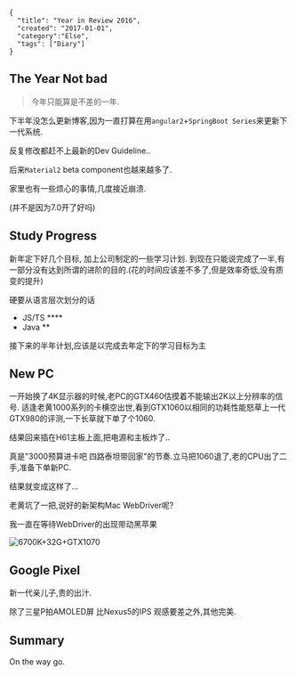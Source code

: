 ```metadata
{
  "title": "Year in Review 2016",
  "created": "2017-01-01",
  "category":"Else",
  "tags": ["Diary"]
}
```

## The Year Not bad

> 今年只能算是不差的一年.

下半年没怎么更新博客,因为一直打算在用`angular2`+`SpringBoot Series`来更新下一代系统.

反复修改都赶不上最新的Dev Guideline..

后来`Material2` beta component也越来越多了.

家里也有一些烦心的事情,几度接近崩溃.

(并不是因为7.0开了好吗)

## Study Progress
新年定下好几个目标,
加上公司制定的一些学习计划.
到现在只能说完成了一半,有一部分没有达到所谓的进阶的目的.(花的时间应该差不多了,但是效率奇低,没有质变的提升)

硬要从语言层次划分的话
* JS/TS \*\*\*\*
* Java \*\*

接下来的半年计划,应该是以完成去年定下的学习目标为主

## New PC 
一开始换了4K显示器的时候,老PC的GTX460估摸着不能输出2K以上分辨率的信号.
适逢老黄1000系列的卡横空出世,看到GTX1060以相同的功耗性能怒草上一代GTX980的评测,一下长草就下单了个1060.

结果回来插在H61主板上面,把电源和主板炸了..

真是"3000预算进卡吧 四路泰坦带回家"的节奏.立马把1060退了,老的CPU出了二手,准备下单新PC.

结果就变成这样了...

老黄坑了一把,说好的新架构Mac WebDriver呢?

我一直在等待WebDriver的出现带动黑苹果


![6700K+32G+GTX1070](https://wx2.sinaimg.cn/large/7755dd69gy1fceizh66juj215u16m79s.jpg)


## Google Pixel

新一代亲儿子,贵的出汁.

除了三星P拍AMOLED屏 比Nexus5的IPS 观感要差之外,其他完美.


## Summary

On the way go.
